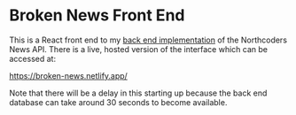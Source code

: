 # Broken News Front End

This is a React front end to my [back end implementation](https://github.com/SeanHoldsworth/nc-news)
of the Northcoders News API. There is a live, hosted version of the interface which can be accessed at:

https://broken-news.netlify.app/

Note that there will be a delay in this starting up because the back end database can take around
30 seconds to become available.
